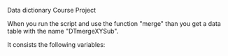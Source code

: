 Data dictionary Course Project

When you run the script and use the function "merge" than you get a data table with the 
name "DTmergeXYSub".

It consists the following variables:

